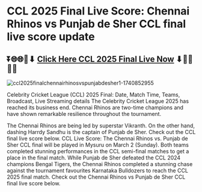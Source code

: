 # CCL 2025 Final Live Score: Chennai Rhinos vs Punjab de Sher CCL final live score update

## ⏬🌐🌐📌⬇ [Click Here CCL 2025 Final Live Now](https://ptvsportshd.net/smartcric-hd-cricket/) ⬇📌🌐🌐⏬

![ccl2025finalchennairhinosvspunjabdesher1-1740852955](https://github.com/user-attachments/assets/4c664ad1-440e-4721-a3ec-859e4f12e89f)



Celebrity Cricket League (CCL) 2025 Final: Date, Match Time, Teams, Broadcast, Live Streaming details The Celebrity Cricket League 2025 has reached its business end.
Chennai Rhinos are two-time champions and have shown remarkable resilience throughout the tournament.

The Chennai Rhinos are being led by superstar Vikranth. On the other hand, dashing Harrdy Sandhu is the captain of Punjab de Sher. Check out the CCL final live score below.
CCL Live Score: The Chennai Rhinos vs. Punjab de Sher CCL final will be played in Mysuru on March 2 (Sunday). Both teams completed stunning performances in the CCL semi-final matches to get a place in the final match. While Punjab de Sher defeated the CCL 2024 champions Bengal Tigers, the Chennai Rhinos completed a stunning chase against the tournament favourites Karnataka Bulldozers to reach the CCL 2025 final match. Check out the Chennai Rhinos vs Punjab de Sher CCL final live score below.
